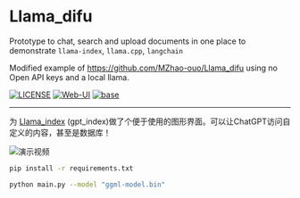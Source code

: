 # Llama_difu

Prototype to chat, search and upload documents in one place to demonstrate `llama-index`, `llama.cpp`, `langchain`

Modified example of https://github.com/MZhao-ouo/Llama_difu using no Open API keys and a local llama.

[![LICENSE](https://img.shields.io/github/license/MZhao-ouo/Llama_difu)](https://github.com/MZhao-ouo/Llama_difu/blob/main/LICENSE)
[![Web-UI](https://img.shields.io/badge/WebUI-Gradio-fb7d1a?style=flat)](https://gradio.app/)
[![base](https://img.shields.io/badge/Base-Llama_index-cdc4d6?style=flat&logo=github)](https://github.com/jerryjliu/gpt_index)

---

为 [Llama_index](https://github.com/jerryjliu/gpt_index) (gpt_index)做了个便于使用的图形界面。可以让ChatGPT访问自定义的内容，甚至是数据库！

![演示视频](https://user-images.githubusercontent.com/70903329/225239555-a29fa01b-e7ba-4041-bbce-187ac3f7d333.gif)


```bash
pip install -r requirements.txt
```

```bash
python main.py --model "ggml-model.bin"
```